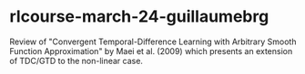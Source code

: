 # rlcourse-march-24-guillaumebrg
Review of "Convergent Temporal-Difference Learning with Arbitrary Smooth Function Approximation" by Maei et al. (2009) which presents 
an extension of TDC/GTD to the non-linear case.
